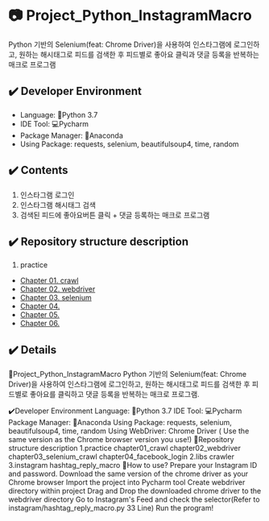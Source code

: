 # :camera: Project_Python_InstagramMacro 

Python 기반의 Selenium(feat: Chrome Driver)을 사용하여 인스타그램에 로그인하고, 원하는 해시태그로 피드를 검색한 후 피드별로 좋아요 클릭과 댓글 등록을 반복하는 매크로 프로그램

## :heavy_check_mark: Developer Environment
  - Language: :crocodile:Python 3.7
  - IDE Tool: :computer:Pycharm
  - Package Manager: :snake:Anaconda
  - Using Package: requests, selenium, beautifulsoup4, time, random
  
## :heavy_check_mark: Contents
  1. 인스타그램 로그인
  2. 인스타그램 해시태그 검색
  3. 검색된 피드에 좋아요버튼 클릭 + 댓글 등록하는 매크로 프로그램

## :heavy_check_mark: Repository structure description
  1. practice
  - [Chapter 01. crawl](#running-the-tests)
  - [Chapter 02. webdriver](#deployment)
  - [Chapter 03. selenium](#built-with)
  - [Chapter 04. ](#contributing)
  - [Chapter 05.](#versioning)
  - [Chapter 06.](#authors)

  
  ## 
## :heavy_check_mark: Details

🎲Project_Python_InstagramMacro
Python 기반의 Selenium(feat: Chrome Driver)을 사용하여 인스타그램에 로그인하고, 원하는 해시태그로 피드를 검색한 후 피드별로 좋아요를 클릭하고 댓글 등록을 반복하는 매크로 프로그램.

✔️Developer Environment
Language: 🐊Python 3.7
IDE Tool: 💻Pycharm
Package Manager: 🐍Anaconda
Using Package: requests, selenium, beautifulsoup4, time, random
Using WebDriver: Chrome Driver ( Use the same version as the Chrome browser version you use!)
💾Repository structure description
1.practice
chapter01_crawl
chapter02_webdriver
chapter03_selenium_crawl
chapter04_facebook_login
2.libs
crawler
3.instagram
hashtag_reply_macro
💬How to use?
Prepare your Instagram ID and password.
Download the same version of the chrome driver as your Chrome browser
Import the project into Pycharm tool
Create webdriver directory within project
Drag and Drop the downloaded chrome driver to the webdriver directory
Go to Instagram's Feed and check the selector(Refer to instagram/hashtag_reply_macro.py 33 Line)
Run the program!
